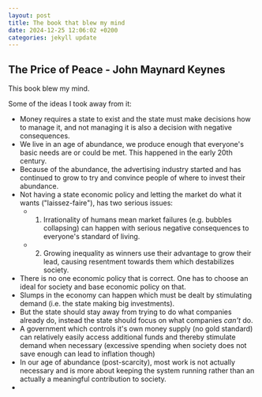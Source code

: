 ```yaml
---
layout: post
title: The book that blew my mind
date: 2024-12-25 12:06:02 +0200
categories: jekyll update
---
```


## The Price of Peace - John Maynard Keynes


This book blew my mind.

Some of the ideas I took away from it:

- Money requires a state to exist and the state must make decisions how to manage it, and not managing it is also a decision with negative consequences.
- We live in an age of abundance, we produce enough that everyone's basic needs are or could be met. This happened in the early 20th century.
- Because of the abundance, the advertising industry started and has continued to grow to try and convince people of where to invest their abundance.
- Not having a state economic policy and letting the market do what it wants ("laissez-faire"), has two serious issues:
	- 1. Irrationality of humans mean market failures (e.g. bubbles collapsing) can happen with serious negative consequences to everyone's standard of living.
	- 2. Growing inequality as winners use their advantage to grow their lead, causing resentment towards them which destabilizes society.
- There is no one economic policy that is correct. One has to choose an ideal for society and base economic policy on that.
- Slumps in the economy can happen which must be dealt by stimulating demand (i.e. the state making big investments).
- But the state should stay away from trying to do what companies already do, instead the state should focus on what companies *can't* do.
- A government which controls it's own money supply (no gold standard) can relatively easily access additional funds and thereby stimulate demand when necessary (excessive spending when society does not save enough can lead to inflation though)
- In our age of abundance (post-scarcity), most work is not actually necessary and is more about keeping the system running rather than an actually a meaningful contribution to society.
- 

